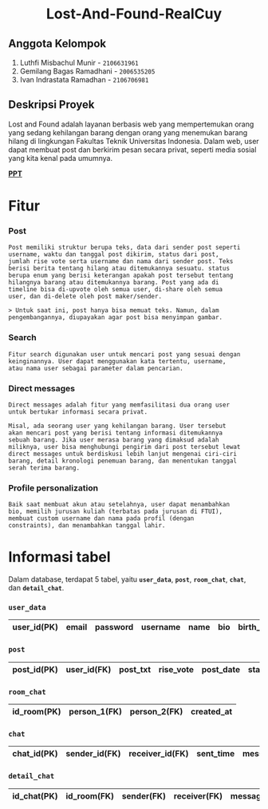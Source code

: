 <h1 style="text-align: center;">
Lost-And-Found-RealCuy
</h1>

## **Anggota Kelompok**
1. Luthfi Misbachul Munir - `2106631961`
2. Gemilang Bagas Ramadhani - `2006535205`
3. Ivan Indrastata Ramadhan - `2106706981`

## **Deskripsi Proyek**
Lost and Found adalah layanan berbasis web yang mempertemukan orang yang sedang kehilangan barang dengan orang yang menemukan barang hilang di lingkungan Fakultas Teknik Universitas Indonesia. Dalam web, user dapat membuat post dan berkirim pesan secara privat, seperti media sosial yang kita kenal pada umumnya.

**[PPT](https://docs.google.com/presentation/d/1XYxdtB4oQ1ArLhABHR6cDtf4JryidBxvhVW3k9nTUSc/edit?usp=sharing)**

# Fitur
### **Post**
```
Post memiliki struktur berupa teks, data dari sender post seperti
username, waktu dan tanggal post dikirim, status dari post,
jumlah rise vote serta username dan nama dari sender post. Teks
berisi berita tentang hilang atau ditemukannya sesuatu. status
berupa enum yang berisi keterangan apakah post tersebut tentang
hilangnya barang atau ditemukannya barang. Post yang ada di
timeline bisa di-upvote oleh semua user, di-share oleh semua
user, dan di-delete oleh post maker/sender.

> Untuk saat ini, post hanya bisa memuat teks. Namun, dalam
pengembangannya, diupayakan agar post bisa menyimpan gambar.
```
### **Search**
```
Fitur search digunakan user untuk mencari post yang sesuai dengan
keinginannya. User dapat menggunakan kata tertentu, username,
atau nama user sebagai parameter dalam pencarian.
```
### **Direct messages**
```
Direct messages adalah fitur yang memfasilitasi dua orang user
untuk bertukar informasi secara privat.

Misal, ada seorang user yang kehilangan barang. User tersebut
akan mencari post yang berisi tentang informasi ditemukannya
sebuah barang. Jika user merasa barang yang dimaksud adalah
miliknya, user bisa menghubungi pengirim dari post tersebut lewat
direct messages untuk berdiskusi lebih lanjut mengenai ciri-ciri
barang, detail kronologi penemuan barang, dan menentukan tanggal
serah terima barang.
```
### **Profile personalization**
```
Baik saat membuat akun atau setelahnya, user dapat menambahkan
bio, memilih jurusan kuliah (terbatas pada jurusan di FTUI),
membuat custom username dan nama pada profil (dengan
constraints), dan menambahkan tanggal lahir.
```
# Informasi tabel

Dalam database, terdapat 5 tabel, yaitu **`user_data`**, **`post`**, **`room_chat`**, **`chat`**, dan **`detail_chat`**.

### `user_data`
|user_id(PK)|email|password|username|name|bio|birth_date|jurusan_kuliah|
|:---:|:---:|:---:|:---:|:---:|:---:|:---:|:---:|

### `post`
|post_id(PK)|user_id(FK)|post_txt|rise_vote|post_date|status|
|:---:|:---:|:---:|:---:|:---:|:---:|

### `room_chat`
|id_room(PK)|person_1(FK)|person_2(FK)|created_at|
|:---:|:---:|:---:|:---:|

### `chat`
|chat_id(PK)|sender_id(FK)|receiver_id(FK)|sent_time|message|msg_status|
|:---:|:---:|:---:|:---:|:---:|:---:|

### `detail_chat`
|id_chat(PK)|id_room(FK)|sender(FK)|receiver(FK)|message|time|
|:---:|:---:|:---:|:---:|:---:|:---:|